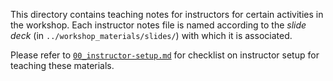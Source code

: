 This directory contains teaching notes for instructors for certain activities in the workshop.
Each instructor notes file is named according to the _slide deck_ (in `../workshop_materials/slides/`) with which it is associated.

Please refer to [`00_instructor-setup.md`](./00_instructor-setup.md) for checklist on instructor setup for teaching these materials.